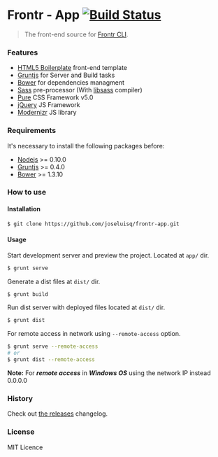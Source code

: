 # Frontr - App [![Build Status](http://img.shields.io/travis/joseluisq/frontr-app.svg?style=flat-square)](https://travis-ci.org/joseluisq/frontr-app)

> The front-end source for [Frontr CLI](https://github.com/joseluisq/frontr).

### Features

* [HTML5 Boilerplate](http://html5boilerplate.com/) front-end template
* [Gruntjs](http://gruntjs.org/) for Server and Build tasks
* [Bower](http://bower.io/) for dependencies managment
* [Sass](http://http://sass-lang.com/) pre-processor (With [libsass](https://github.com/sass/libsass) compiler)
* [Pure](http://purecss.io/) CSS Framework v5.0
* [jQuery](http://jquery.com/) JS Framework
* [Modernizr](http://modernizr.com/) JS library

### Requirements
It's necessary to install the following packages before:

* [Nodejs](http://nodejs.org/) >= 0.10.0
* [Gruntjs](http://gruntjs.com/) >= 0.4.0
* [Bower](http://bower.io/) >= 1.3.10

### How to use

#### Installation

```sh
$ git clone https://github.com/joseluisq/frontr-app.git
```

#### Usage

Start development server and preview the project. Located at `app/` dir.

```sh
$ grunt serve
```

Generate a dist files at `dist/` dir.

```sh
$ grunt build
```

Run dist server with deployed files located at `dist/` dir.

```sh
$ grunt dist
```

For remote access in network using `--remote-access` option.

```sh
$ grunt serve --remote-access
# or
$ grunt dist --remote-access
```

**Note:** For ***remote access*** in ***Windows OS*** using the network IP instead 0.0.0.0


### History
Check out [the releases](https://github.com/joseluisq/frontr-app/releases) changelog.

### License

MIT Licence
